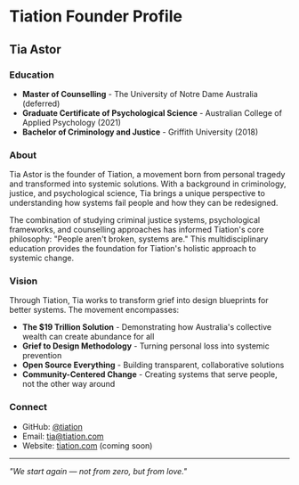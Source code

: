 # Tiation Founder Profile

## Tia Astor

### Education

- **Master of Counselling** - The University of Notre Dame Australia (deferred)
- **Graduate Certificate of Psychological Science** - Australian College of Applied Psychology (2021)
- **Bachelor of Criminology and Justice** - Griffith University (2018)

### About

Tia Astor is the founder of Tiation, a movement born from personal tragedy and transformed into systemic solutions. With a background in criminology, justice, and psychological science, Tia brings a unique perspective to understanding how systems fail people and how they can be redesigned.

The combination of studying criminal justice systems, psychological frameworks, and counselling approaches has informed Tiation's core philosophy: "People aren't broken, systems are." This multidisciplinary education provides the foundation for Tiation's holistic approach to systemic change.

### Vision

Through Tiation, Tia works to transform grief into design blueprints for better systems. The movement encompasses:

- **The $19 Trillion Solution** - Demonstrating how Australia's collective wealth can create abundance for all
- **Grief to Design Methodology** - Turning personal loss into systemic prevention
- **Open Source Everything** - Building transparent, collaborative solutions
- **Community-Centered Change** - Creating systems that serve people, not the other way around

### Connect

- GitHub: [@tiation](https://github.com/tiation)
- Email: tia@tiation.com
- Website: [tiation.com](https://tiation.com) (coming soon)

---

*"We start again — not from zero, but from love."*
